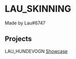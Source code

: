 # LAU_SKINNING

Made by Lau#6747

## Projects

LAU_HUNDEVOGN [Showcase](https://imgur.com/dCbbMgA.png)

